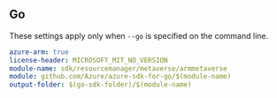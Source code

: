 ## Go

These settings apply only when `--go` is specified on the command line.

```yaml $(go) && $(track2)
azure-arm: true
license-header: MICROSOFT_MIT_NO_VERSION
module-name: sdk/resourcemanager/metaverse/armmetaverse
module: github.com/Azure/azure-sdk-for-go/$(module-name)
output-folder: $(go-sdk-folder)/$(module-name)
```
